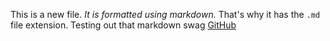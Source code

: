 This is a new file. *It is formatted using markdown.* That's why it has the `.md` file extension.
Testing out that markdown swag [GitHub](http://github.com)
